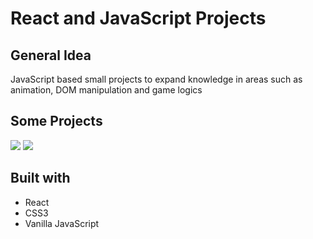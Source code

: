 # React and JavaScript Projects

## General Idea
JavaScript based small projects to expand knowledge in areas such as animation, DOM manipulation and game logics

## Some Projects
<img src="pic1.png">
<img src="pic2.png">

## Built with
* React
* CSS3
* Vanilla JavaScript

